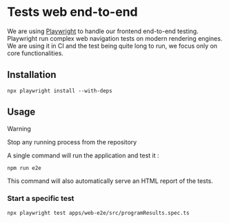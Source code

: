 # Tests web end-to-end

We are using [Playwright](https://playwright.dev/) to handle our frontend end-to-end testing. 
Playwright run complex web navigation tests on modern rendering engines. 
We are using it in CI and the test being quite long to run, we focus only on core functionalities.

## Installation

```
npx playwright install --with-deps
```

## Usage 

>[!WARNING] 
> Stop any running process from the repository

A single command will run the application and test it :

```
npm run e2e
```

This command will also automatically serve an HTML report of the tests.  


### Start a specific test 
```
npx playwright test apps/web-e2e/src/programResults.spec.ts
```
